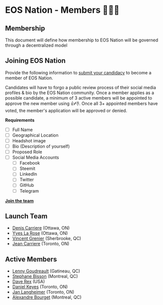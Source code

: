 # EOS Nation - Members 👨‍👧‍👦

## Membership

This document will define how membership to EOS Nation will be governed through a decentralized model

## Joining EOS Nation

Provide the following information to [submit your candidacy](join) to become a member of EOS Nation.

Candidates will have to forgo a public review process of their social media profiles & bio by the EOS Nation community. Once a member applies as a possible candidate, a minimum of 3 active members will be appointed to approve the new member using 👍👎. Once all 3+ appointed members have voted, the member's application will be approved or denied.

**Requirements**

- [ ] Full Name
- [ ] Geographical Location
- [ ] Headshot image
- [ ] Bio (Description of yourself)
- [ ] Proposed Role
- [ ] Social Media Accounts
  - [ ] Facebook
  - [ ] Steemit
  - [ ] LinkedIn
  - [ ] Twitter
  - [ ] GitHub
  - [ ] Telegram
  
**[Join the team][join]**

## Launch Team

- [Denis Carriere](members.md#denis-carriere) (Ottawa, ON)
- [Yves La Rose](members.md#yves-la-rose) (Ottawa, ON)
- [Vincent Grenier](members.md#vincent-grenier) (Sherbrooke, QC)
- [Jean Carriere](members.md#jean-carriere) (Toronto, ON)

## Active Members

- [Lenny Goudreault](members.md#lenny-goudreault) (Gatineau, QC)
- [Stephane Bisson](members.md#stephane-bisson) (Montreal, QC)
- [Dave Rex](members.md#dave-rex) (USA)
- [Daniel Keyes](members.md#daniel-keyes) (Toronto, ON)
- [Jan Langheimer](members.md#jan-langheimer) (Toronto, ON)
- [Alexandre Bourget](members.md#alexandre-bourget) (Montreal, QC)

[join]: https://github.com/EOS-Nation/members/issues/new
